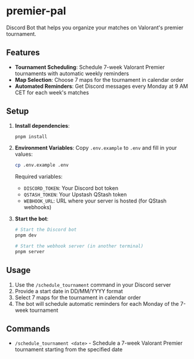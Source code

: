 # premier-pal
Discord Bot that helps you organize your matches on Valorant's premier tournament.

## Features

- **Tournament Scheduling**: Schedule 7-week Valorant Premier tournaments with automatic weekly reminders
- **Map Selection**: Choose 7 maps for the tournament in calendar order
- **Automated Reminders**: Get Discord messages every Monday at 9 AM CET for each week's matches

## Setup

1. **Install dependencies**:
   ```bash
   pnpm install
   ```

2. **Environment Variables**:
   Copy `.env.example` to `.env` and fill in your values:
   ```bash
   cp .env.example .env
   ```

   Required variables:
   - `DISCORD_TOKEN`: Your Discord bot token
   - `QSTASH_TOKEN`: Your Upstash QStash token
   - `WEBHOOK_URL`: URL where your server is hosted (for QStash webhooks)

3. **Start the bot**:
   ```bash
   # Start the Discord bot
   pnpm dev
   
   # Start the webhook server (in another terminal)
   pnpm server
   ```

## Usage

1. Use the `/schedule_tournament` command in your Discord server
2. Provide a start date in DD/MM/YYYY format
3. Select 7 maps for the tournament in calendar order
4. The bot will schedule automatic reminders for each Monday of the 7-week tournament

## Commands

- `/schedule_tournament <date>` - Schedule a 7-week Valorant Premier tournament starting from the specified date
